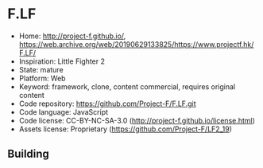 # F.LF

- Home: http://project-f.github.io/, https://web.archive.org/web/20190629133825/https://www.projectf.hk/F.LF/
- Inspiration: Little Fighter 2
- State: mature
- Platform: Web
- Keyword: framework, clone, content commercial, requires original content
- Code repository: https://github.com/Project-F/F.LF.git
- Code language: JavaScript
- Code license: CC-BY-NC-SA-3.0 (http://project-f.github.io/license.html)
- Assets license: Proprietary (https://github.com/Project-F/LF2_19)

## Building
